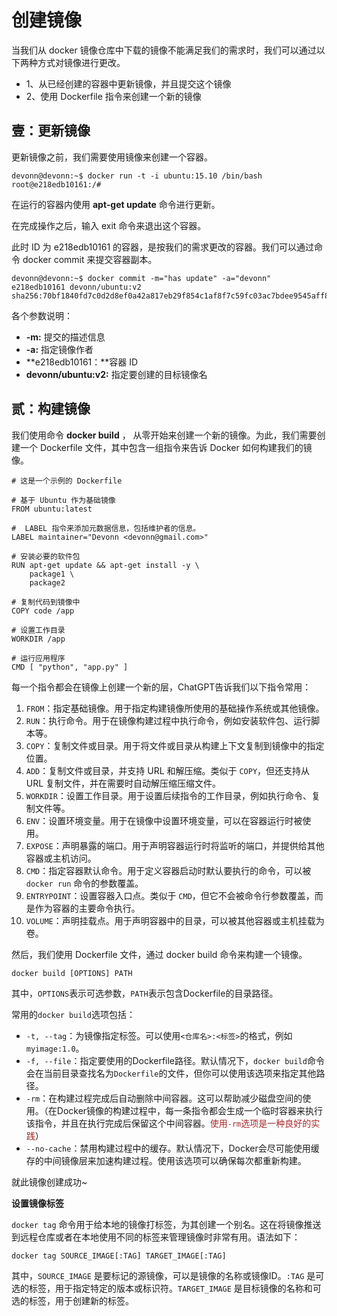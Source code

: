 # 创建镜像

当我们从 docker 镜像仓库中下载的镜像不能满足我们的需求时，我们可以通过以下两种方式对镜像进行更改。

- 1、从已经创建的容器中更新镜像，并且提交这个镜像
- 2、使用 Dockerfile 指令来创建一个新的镜像

## 壹：更新镜像

更新镜像之前，我们需要使用镜像来创建一个容器。

```shell
devonn@devonn:~$ docker run -t -i ubuntu:15.10 /bin/bash
root@e218edb10161:/# 
```

在运行的容器内使用 **apt-get update** 命令进行更新。

在完成操作之后，输入 exit 命令来退出这个容器。

此时 ID 为 e218edb10161 的容器，是按我们的需求更改的容器。我们可以通过命令 docker commit 来提交容器副本。

```shell
devonn@devonn:~$ docker commit -m="has update" -a="devonn" e218edb10161 devonn/ubuntu:v2
sha256:70bf1840fd7c0d2d8ef0a42a817eb29f854c1af8f7c59fc03ac7bdee9545aff8
```

各个参数说明：

- **-m:** 提交的描述信息
- **-a:** 指定镜像作者
- **e218edb10161：**容器 ID
- **devonn/ubuntu:v2:** 指定要创建的目标镜像名

## 贰：构建镜像

我们使用命令 **docker build** ， 从零开始来创建一个新的镜像。为此，我们需要创建一个 Dockerfile 文件，其中包含一组指令来告诉 Docker 如何构建我们的镜像。

```shell
# 这是一个示例的 Dockerfile

# 基于 Ubuntu 作为基础镜像
FROM ubuntu:latest

#  LABEL 指令来添加元数据信息，包括维护者的信息。
LABEL maintainer="Devonn <devonn@gmail.com>"

# 安装必要的软件包
RUN apt-get update && apt-get install -y \
    package1 \
    package2

# 复制代码到镜像中
COPY code /app

# 设置工作目录
WORKDIR /app

# 运行应用程序
CMD [ "python", "app.py" ]
```

每一个指令都会在镜像上创建一个新的层，ChatGPT告诉我们以下指令常用：

1. `FROM`：指定基础镜像。用于指定构建镜像所使用的基础操作系统或其他镜像。
2. `RUN`：执行命令。用于在镜像构建过程中执行命令，例如安装软件包、运行脚本等。
3. `COPY`：复制文件或目录。用于将文件或目录从构建上下文复制到镜像中的指定位置。
4. `ADD`：复制文件或目录，并支持 URL 和解压缩。类似于 `COPY`，但还支持从 URL 复制文件，并在需要时自动解压缩压缩文件。
5. `WORKDIR`：设置工作目录。用于设置后续指令的工作目录，例如执行命令、复制文件等。
6. `ENV`：设置环境变量。用于在镜像中设置环境变量，可以在容器运行时被使用。
7. `EXPOSE`：声明暴露的端口。用于声明容器运行时将监听的端口，并提供给其他容器或主机访问。
8. `CMD`：指定容器默认命令。用于定义容器启动时默认要执行的命令，可以被 `docker run` 命令的参数覆盖。
9. `ENTRYPOINT`：设置容器入口点。类似于 `CMD`，但它不会被命令行参数覆盖，而是作为容器的主要命令执行。
10. `VOLUME`：声明挂载点。用于声明容器中的目录，可以被其他容器或主机挂载为卷。

然后，我们使用 Dockerfile 文件，通过 docker build 命令来构建一个镜像。

```shell
docker build [OPTIONS] PATH
```

其中，`OPTIONS`表示可选参数，`PATH`表示包含Dockerfile的目录路径。

常用的`docker build`选项包括：

- `-t, --tag`：为镜像指定标签。可以使用`<仓库名>:<标签>`的格式，例如`myimage:1.0`。
- `-f, --file`：指定要使用的Dockerfile路径。默认情况下，`docker build`命令会在当前目录查找名为`Dockerfile`的文件，但你可以使用该选项来指定其他路径。
- `-rm`：在构建过程完成后自动删除中间容器。这可以帮助减少磁盘空间的使用。（在Docker镜像的构建过程中，每一条指令都会生成一个临时容器来执行该指令，并且在执行完成后保留这个中间容器。<font color="brown">使用`-rm`选项是一种良好的实践</font>）
- `--no-cache`：禁用构建过程中的缓存。默认情况下，Docker会尽可能使用缓存的中间镜像层来加速构建过程。使用该选项可以确保每次都重新构建。

就此镜像创建成功~

**设置镜像标签**

`docker tag` 命令用于给本地的镜像打标签，为其创建一个别名。这在将镜像推送到远程仓库或者在本地使用不同的标签来管理镜像时非常有用。语法如下：

```shell
docker tag SOURCE_IMAGE[:TAG] TARGET_IMAGE[:TAG]
```

其中，`SOURCE_IMAGE` 是要标记的源镜像，可以是镜像的名称或镜像ID。`:TAG` 是可选的标签，用于指定特定的版本或标识符。`TARGET_IMAGE` 是目标镜像的名称和可选的标签，用于创建新的标签。